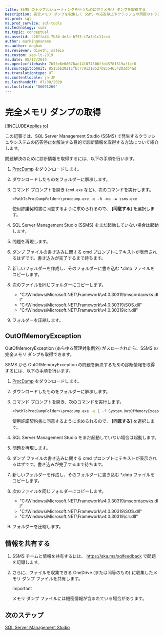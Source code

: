```yaml
---
title: SSMS のトラブルシューティングを行うために完全メモリ ダンプを取得する
Description: 完全メモリ ダンプを収集して SSMS の応答停止やクラッシュの問題のトラブルシューティングを行う
ms.prod: sql
ms.prod_service: sql-tools
ms.technology: ssms
ms.topic: conceptual
ms.assetid: c28ffa44-7b8b-4efa-b755-c7a3b1c11ce4
author: markingmyname
ms.author: maghan
ms.reviewer: dineth, sstein
ms.custom: seo-lt-2019
ms.date: 05/17/2019
ms.openlocfilehash: 7b55e8e68076ad14f874306ffdb578f619af1cf0
ms.sourcegitcommit: 8515bb2021cfbc7791318527b8554654203db4ad
ms.translationtype: HT
ms.contentlocale: ja-JP
ms.lasthandoff: 07/08/2020
ms.locfileid: "86091260"
---
```

# <a name="get-full-memory-dump"></a>完全メモリ ダンプの取得

[!INCLUDE[Applies to](../../includes/appliesto-ss-asdb-asdw-xxx-md.md)]

この記事では、SQL Server Management Studio (SSMS) で発生するクラッシュやシステムの応答停止を解決する目的で診断情報を取得する方法について紹介します。

問題解決のために診断情報を取得するには、以下の手順を行います。

1. [ProcDump](https://technet.microsoft.com/sysinternals/dd996900.aspx) をダウンロードします。

2. ダウンロードしたものをフォルダーに解凍します。

3. コマンド プロンプトを開き (`cmd.exe` など)、次のコマンドを実行します。

    ```
    <PathToProcDumpFolder>\procdump.exe -e -h -ma -w ssms.exe
    ```

    使用許諾契約書に同意するように求められるので、 **[同意する]** を選択します。

4. SQL Server Management Studio (SSMS) をまだ起動していない場合は起動します。

5. 問題を再現します。

6. ダンプ ファイルの書き込みに関する cmd プロンプトにテキストが表示されるはずです。書き込みが完了するまで待ちます。

7. 新しいフォルダーを作成し、そのフォルダーに書き込む *.dmp ファイルをコピーします。

8. 次のファイルを同じフォルダーにコピーします。

    * "C:\Windows\Microsoft.NET\Framework\v4.0.30319\mscordacwks.dll"
    * "C:\Windows\Microsoft.NET\Framework\v4.0.30319\SOS.dll"
    * "C:\Windows\Microsoft.NET\Framework\v4.0.30319\clr.dll"

9. フォルダーを圧縮します。

## <a name="outofmemoryexception"></a>OutOfMemoryException

OutOfMemoryException (あらゆる管理対象例外) がスローされたら、SSMS の完全メモリ ダンプも取得できます。

SSMS から OutOfMemoryException の問題を解決するための診断情報を取得するには、以下の手順を行います。

1. [ProcDump](https://technet.microsoft.com/sysinternals/dd996900.aspx) をダウンロードします。

2. ダウンロードしたものをフォルダーに解凍します。

3. コマンド プロンプトを開き、次のコマンドを実行します。

    ```cmd
    <PathToProcDumpFolder>\procdump.exe -e 1 -f System.OutOfMemoryException -ma -w ssms.exe
    ```

    使用許諾契約書に同意するように求められるので、 **[同意する]** を選択します。

4. SQL Server Management Studio をまだ起動していない場合は起動します。

5. 問題を再現します。

6. ダンプ ファイルの書き込みに関する cmd プロンプトにテキストが表示されるはずです。書き込みが完了するまで待ちます。

7. 新しいフォルダーを作成し、そのフォルダーに書き込む *.dmp ファイルをコピーします。

8. 次のファイルを同じフォルダーにコピーします。

    * "C:\Windows\Microsoft.NET\Framework\v4.0.30319\mscordacwks.dll"
    * "C:\Windows\Microsoft.NET\Framework\v4.0.30319\SOS.dll"
    * "C:\Windows\Microsoft.NET\Framework\v4.0.30319\clr.dll"

9. フォルダーを圧縮します。

## <a name="share-the-information"></a>情報を共有する

1. SSMS チームと情報を共有するには、 https://aka.ms/sqlfeedback で問題を記録します。

2. さらに、ファイルを収集できる OneDrive (または同等のもの) に収集したメモリ ダンプ ファイルを共有します。

    > [!Important]
    > メモリ ダンプ ファイルには機密情報が含まれている場合があります。

## <a name="next-steps"></a>次のステップ

[SQL Server Management Studio](../sql-server-management-studio-ssms.md)